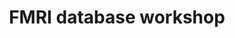 ---
title: "FMRI database workshop"
project_id: 
date: 
conference_id: ""
presenters:
   - peter_bandettini
summary: "<p>FMRI database workshop, Dartmouth University, NH.</p>"
file: /assets/presentations/T120.ppt
filename: T120.ppt
layout: presentation
---
